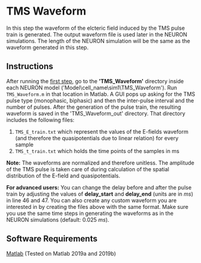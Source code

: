 # TMS Waveform
In this step the waveform of the elcteric field induced by the TMS pulse train is generated. The output waveform file is used later in the NEURON simulations. The length of the NEURON simulation will be the same as the waveform generated in this step.

## Instructions
After running the [first step](../1_NEURON-Model-Generation/), go to the **'TMS_Waveform'** directory inside each NEURON model ('Model\cell_name\sim1\TMS_Waveform'). Run <code>TMS_Waveform.m</code> in that location in Matlab. A GUI pops up asking for the TMS pulse type (monophasic, biphasic) and then the inter-pulse interval and the number of pulses. After the generation of the pulse train, the resulting waveform is saved in the 'TMS_Waveform_out' directory. That directory includes the following files:
1. <code>TMS_E_train.txt</code> which represent the values of the E-fields waveform (and therefore the quasipotentials due to linear relation) for every sample
2. <code>TMS_t_train.txt</code> which holds the time points of the samples in ms

**Note:** The waveforms are normalized and therefore unitless. The amplitude of the TMS pulse is taken care of during calculation of the spatial distribution of the E-field and quasipotentials.

**For advanced users:** You can change the delay before and after the pulse train by adjusting the values of **delay_start** and **delay_end** (units are in *ms*) in line 46 and 47. You can also create any custom waveform you are interested in by creating the files above with the same format. Make sure you use the same time steps in generating the waveforms as in the NEURON simulations (default: 0.025 *ms*).

## Software Requirements
[Matlab](https://www.mathworks.com/) (Tested on Matlab 2019a and 2019b) 
